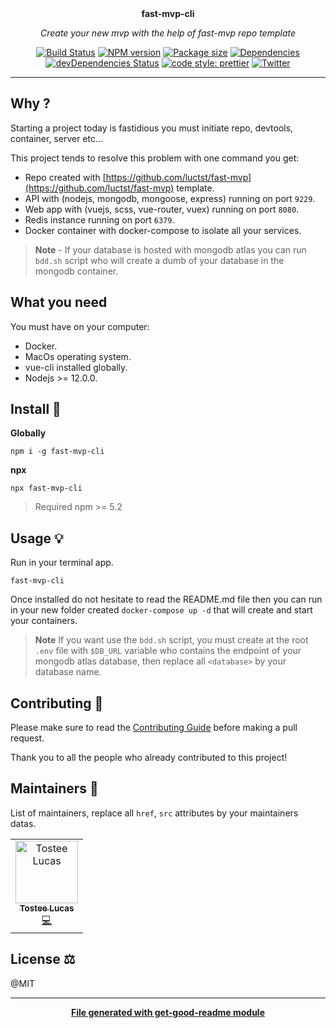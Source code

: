 <div align="center">
  <br>
  <br>
  <p>
    <b>fast-mvp-cli</b>
  </p>
  <p>
     <i>Create your new mvp with the help of fast-mvp repo template</i>
  </p>
  <p>

[![Build Status](https://travis-ci.com/luctst/fast-mvp-cli.svg?branch=master)](https://travis-ci.com/luctst/fast-mvp-cli)
[![NPM version](https://img.shields.io/npm/v/fast-mvp-cli?style=flat-square)](https://img.shields.io/npm/v/fast-mvp-cli?style=flat-square)
[![Package size](https://img.shields.io/bundlephobia/min/fast-mvp-cli)](https://img.shields.io/bundlephobia/min/fast-mvp-cli)
[![Dependencies](https://img.shields.io/david/luctst/fast-mvp-cli.svg?style=popout-square)](https://david-dm.org/luctst/fast-mvp-cli)
[![devDependencies Status](https://david-dm.org/luctst/fast-mvp-cli/dev-status.svg?style=flat-square)](https://david-dm.org/luctst/fast-mvp-cli?type=dev)
[![code style: prettier](https://img.shields.io/badge/code_style-prettier-ff69b4.svg?style=flat-square)](https://github.com/prettier/prettier)
[![Twitter](https://img.shields.io/twitter/follow/luctstt.svg?label=Follow&style=social)](https://twitter.com/luctstt)

  </p>
</div>

---

## Why ?
Starting a project today is fastidious you must initiate repo, devtools, container, server etc...

This project tends to resolve this problem with one command you get:

* Repo created with [https://github.com/luctst/fast-mvp](https://github.com/luctst/fast-mvp) template.
* API with (nodejs, mongodb, mongoose, express) running on port `9229`.
* Web app with (vuejs, scss, vue-router, vuex) running on port `8080`.
* Redis instance running on port `6379`.
* Docker container with docker-compose to isolate all your services.

> **Note** - If your database is hosted with mongodb atlas you can run `bdd.sh` script who will create a dumb of your database in the mongodb container.

## What you need
You must have on your computer:

* Docker.
* MacOs operating system.
* vue-cli installed globally.
* Nodejs >= 12.0.0.

## Install 🐙
**Globally**
```
npm i -g fast-mvp-cli
```

**npx**
```
npx fast-mvp-cli
```
> Required npm >= 5.2


## Usage 💡
Run in your terminal app.
```
fast-mvp-cli
```

Once installed do not hesitate to read the README.md file then you can run in your new folder created `docker-compose up -d` that will create and start your containers.

> **Note** If you want use the `bdd.sh` script, you must create at the root `.env` file with `$DB_URL` variable who contains the endpoint of your mongodb atlas database, then replace all `<database>` by your database name.

## Contributing 🍰
Please make sure to read the [Contributing Guide](https://github.com/luctst/fast-mvp-cli/blob/main/.github/CONTRIBUTING.md) before making a pull request.

Thank you to all the people who already contributed to this project!

## Maintainers 👷
List of maintainers, replace all `href`, `src` attributes by your maintainers datas.
<table>
  <tr>
    <td align="center"><a href="https://lucastostee.now.sh/"><img src="https://avatars3.githubusercontent.com/u/22588842?s=460&v=4" width="100px;" alt="Tostee Lucas"/><br /><sub><b>Tostee Lucas</b></sub></a><br /><a href="#" title="Code">💻</a></td>
  </tr>
</table>

## License ⚖️
@MIT

---
<div align="center">
	<b>
		<a href="https://www.npmjs.com/package/get-good-readme">File generated with get-good-readme module</a>
	</b>
</div>
